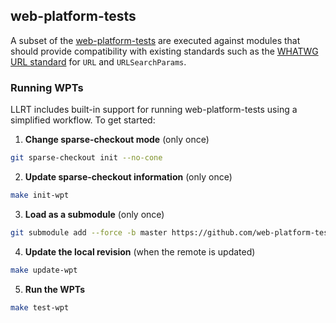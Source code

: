 ## web-platform-tests

A subset of the [web-platform-tests](https://github.com/web-platform-tests/wpt)
are executed against modules that should provide compatibility with existing
standards such as the [WHATWG URL standard](https://url.spec.whatwg.org/) for
`URL` and `URLSearchParams`.

### Running WPTs

LLRT includes built-in support for running web-platform-tests using a simplified workflow. To get started:

1. **Change sparse-checkout mode** (only once)

```sh
git sparse-checkout init --no-cone
```

2. **Update sparse-checkout information** (only once)

```sh
make init-wpt
```

3. **Load as a submodule** (only once)

```sh
git submodule add --force -b master https://github.com/web-platform-tests/wpt wpt
```

4. **Update the local revision** (when the remote is updated)

```sh
make update-wpt
```

5. **Run the WPTs**

```sh
make test-wpt
```
